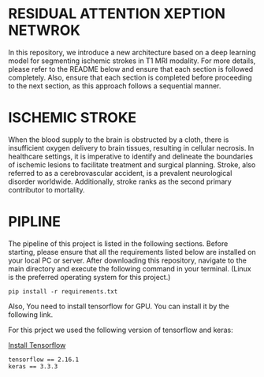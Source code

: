 # RESIDUAL ATTENTION XEPTION NETWROK
In this repository, we introduce a new architecture based on a deep learning model for segmenting ischemic strokes in T1 MRI modality.
 For more details, please refer to the README below and ensure that each section is followed completely. Also, ensure that each section is 
 completed before proceeding to the next section, as this approach follows a sequential manner.


# ISCHEMIC STROKE

When the blood supply to the brain is obstructed by a cloth, there is insufficient oxygen delivery to brain tissues, resulting in cellular necrosis. 
 In healthcare settings, it is imperative to identify and delineate the boundaries of ischemic lesions to facilitate treatment and surgical planning. 
 Stroke, also referred to as a cerebrovascular accident, is a prevalent neurological disorder worldwide. Additionally, stroke ranks as the second primary contributor to mortality. 

# PIPLINE 

The pipeline of this project is listed in the following sections. Before starting, please ensure that all the requirements listed below are installed on your local PC or server.
 After downloading this repository, navigate to the main directory and execute the following command in your terminal. (Linux is the preferred operating system for this project.)


```
pip install -r requirements.txt
```
Also, You need to install tensorflow for GPU. You can install it by the following link.


For this prject we used the following version of tensorflow and keras:

[Install Tensorflow](https://www.tensorflow.org/install/pip)


```
tensorflow == 2.16.1
keras == 3.3.3 
```

